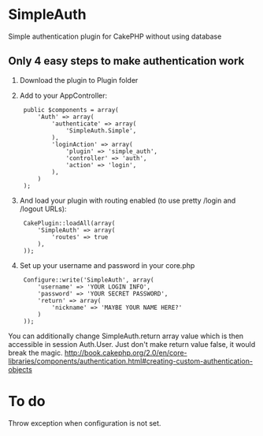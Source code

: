 SimpleAuth
==========

Simple authentication plugin for CakePHP without using database

Only 4 easy steps to make authentication work
---------------------------------------------

1. Download the plugin to Plugin folder

2. Add to your AppController:

		public $components = array(
			'Auth' => array(
				'authenticate' => array(
					'SimpleAuth.Simple',
				),
				'loginAction' => array(
					'plugin' => 'simple_auth',
					'controller' => 'auth',
					'action' => 'login',
				),
			)
		);


3. And load your plugin with routing enabled (to use pretty /login and /logout URLs):

		CakePlugin::loadAll(array(
			'SimpleAuth' => array(
				'routes' => true
			),
		));

4. Set up your username and password in your core.php

		Configure::write('SimpleAuth', array(
			'username' => 'YOUR LOGIN INFO',
			'password' => 'YOUR SECRET PASSWORD',
			'return' => array(
				'nickname' => 'MAYBE YOUR NAME HERE?'
			)
		));

You can additionally change SimpleAuth.return array value which is then accessible in session Auth.User. Just don't make return value false, it would break the magic.
http://book.cakephp.org/2.0/en/core-libraries/components/authentication.html#creating-custom-authentication-objects

To do
=====

Throw exception when configuration is not set.